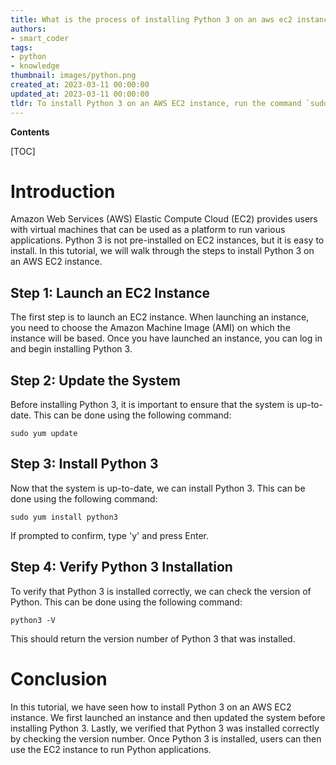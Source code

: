 ```yaml
---
title: What is the process of installing Python 3 on an aws ec2 instance?
authors:
- smart_coder
tags:
- python
- knowledge
thumbnail: images/python.png
created_at: 2023-03-11 00:00:00
updated_at: 2023-03-11 00:00:00
tldr: To install Python 3 on an AWS EC2 instance, run the command `sudo yum install python3` in the terminal.
---
```


**Contents**

[TOC]

# Introduction 

Amazon Web Services (AWS) Elastic Compute Cloud (EC2) provides users with virtual machines that can be used as a platform to run various applications. Python 3 is not pre-installed on EC2 instances, but it is easy to install. In this tutorial, we will walk through the steps to install Python 3 on an AWS EC2 instance.

## Step 1: Launch an EC2 Instance

The first step is to launch an EC2 instance. When launching an instance, you need to choose the Amazon Machine Image (AMI) on which the instance will be based. Once you have launched an instance, you can log in and begin installing Python 3.

## Step 2: Update the System

Before installing Python 3, it is important to ensure that the system is up-to-date. This can be done using the following command:

```
sudo yum update
```

## Step 3: Install Python 3

Now that the system is up-to-date, we can install Python 3. This can be done using the following command:

```
sudo yum install python3
```

If prompted to confirm, type 'y' and press Enter.

## Step 4: Verify Python 3 Installation

To verify that Python 3 is installed correctly, we can check the version of Python. This can be done using the following command:

```
python3 -V
```

This should return the version number of Python 3 that was installed.

# Conclusion

In this tutorial, we have seen how to install Python 3 on an AWS EC2 instance. We first launched an instance and then updated the system before installing Python 3. Lastly, we verified that Python 3 was installed correctly by checking the version number. Once Python 3 is installed, users can then use the EC2 instance to run Python applications.
